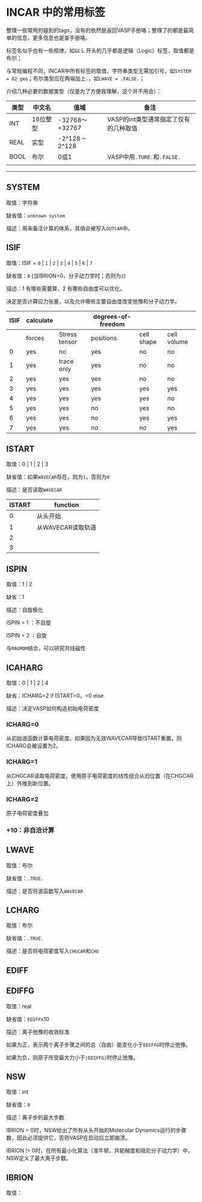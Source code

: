# INCAR 中的常用标签

整理一些常用的碰到的tags，没有的依然是返回VASP手册咯；整理了的都是最简单的信息，更多信息也是查手册咯。

标签名似乎也有一些规律，如以 L 开头的几乎都是逻辑（Logic）标签，取值都是布尔；

与常规编程不同，INCAR中所有标签的取值，字符串类型无需加引号，如`SYSTEM = O2_geo`；布尔类型应在两端加上`.`，如`LWAVE = .FALSE.`；

介绍几种必要的数据类型（仅是为了方便我理解，这个并不用会）：

| 类型 | 中文名   | 值域           | 备注                                  |
| ---- | -------- | -------------- | ------------------------------------- |
| INT  | 16位整型 | -32768～+32767 | VASP的int类型通常指定了仅有的几种取值 |
| REAL | 实型     | -2^128 ~ 2^128 |                                       |
| BOOL | 布尔     | 0或1           | VASP中用`.TURE.`和`.FALSE.`           |
|      |          |                |                                       |

---



## SYSTEM

取值：字符串

缺省值：` unknown system `

描述：用来备注计算的体系，其值会被写入`OUTCAR`中。

## ISIF

取值：ISIF = `0` | `1` | `2` | `3` | `4` | `5` | `6` | `7`

缺省值：`0` (当IBRION=0，分子动力学时；否则为`2`)

描述：1 有哪些需要算，2 有哪些自由度可以优化。

决定是否计算应力张量，以及允许哪些主要自由度改变弛豫和分子动力学。

| ISIF | calculate |               | degrees-of-freedom |            |             |
| ---- | --------- | ------------- | ------------------ | ---------- | ----------- |
|      | forces    | Stress tensor | positions          | cell shape | cell volume |
| 0    | yes       | no            | yes                | no         | no          |
| 1    | yes       | trace only    | yes                | no         | no          |
| 2    | yes       | yes           | yes                | no         | no          |
| 3    | yes       | yes           | yes                | yes        | yes         |
| 4    | yes       | yes           | yes                | yes        | no          |
| 5    | yes       | yes           | no                 | yes        | no          |
| 6    | yes       | yes           | no                 | yes        | yes         |
| 7    | yes       | yes           | no                 | no         | yes         |

## ISTART

取值：0 | 1 | 2 | 3

缺省值：如果`WAVECAR`存在，则为`1`，否则为`0`

描述：是否读取`WAVECAR`

| ISTART | function          |
| ------ | ----------------- |
| 0      | 从头开始          |
| 1      | 从WAVECAR读取轨道 |
| 2      |                   |
| 3      |                   |



## ISPIN

取值：1 | 2

缺省：1

描述：自旋极化

ISPIN = 1 ：不自旋

ISPIN = 2 ：自旋

与`MAGMOM`结合，可以研究共线磁性

## ICAHARG

取值：0 | 1 | 2 | 4

缺省：ICHARG=2 if ISTART=0，=0 else

描述：决定VASP如何构造初始电荷密度

### ICHARG=0

从初始波函数计算电荷密度。如果因为无效WAVECAR导致ISTART重置，则ICHARG会被设置为2。

### ICHARG=1

从CHGCAR读取电荷密度，使用原子电荷密度的线性组合从旧位置（在CHGCAR上）外推到新位置。

### ICHARG=2

原子电荷密度叠加

### +10：非自洽计算







## LWAVE

取值：布尔

缺省值：`.TRUE.`

描述：是否将波函数写入`WAVECAR`

## LCHARG

取值：布尔

缺省值：`.TRUE.`

描述：是否将电荷密度写入`CHGCAR`和`CHG`

## EDIFF



## EDIFFG

取值：real

缺省值：`EDIFF`x10

描述：离子弛豫的收敛标准

如果为正，表示两个离子步骤之间的总（自由）能变化小于`EDIFFG`时停止弛豫。

如果为负，则原子所受最大力小于`|EDIFFG|`时停止弛豫。

## NSW

取值：int

缺省值：`0`

描述：离子步的最大步数

IBRION = 0时，NSW给出了所有从头开始的Molecular Dynamics运行的步骤数，因此必须提供它，否则VASP在启动后立即崩溃。

IBRION != 0时，在所有最小化算法（准牛顿，共轭梯度和阻尼分子动力学）中，NSW定义了最大离子步数。

## IBRION

取值：